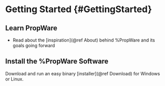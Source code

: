 Getting Started {#GettingStarted}
===============

Learn PropWare
--------------

* Read about the [inspiration](@ref About) behind %PropWare and its goals going forward

Install the %PropWare Software
-----------------------------

Download and run an easy binary [installer](@ref Download) for Windows or Linux.
